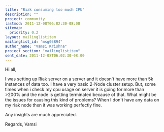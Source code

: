```yaml
---
title: "Riak consuming too much CPU"
description: ""
project: community
lastmod: 2011-12-08T06:02:30-08:00
sitemap:
  priority: 0.2
layout: mailinglistitem
mailinglist_id: "msg05894"
author_name: "Vamsi Krishna"
project_section: "mailinglistitem"
sent_date: 2011-12-08T06:02:30-08:00
---
```



Hi all,

 I was setting up Riak server on a server and it doesn't have more than 5k
instances of data too. I have a very basic 2-Node cluster setup. But, some
times when i check my cpu usage on server it is going for more than &gt;200%
and the node is getting terminated because of that. What might be the
issues for causing this kind of problems? When I don't have any data on my
riak node then it was working perfectly fine.

Any insights are much appreciated.

Regards,
Vamsi
